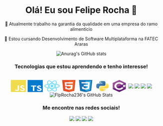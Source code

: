 <div align="center">
<h1>Olá! Eu sou Felipe Rocha 👋</h1>

 🔭 Atualmente trabalho na garantia da qualidade em uma empresa do ramo alimentício
 
 🌱 Estou cursando Desenvolvimento de Software Multiplataforma na FATEC Araras

![Anurag's GitHub stats](https://github-readme-stats.vercel.app/api?username=flprocha236&show_icons=true&theme=radical)

### Tecnologias que estou aprendendo e tenho interesse!

<div style="display: inline_block"><br>
  <img align="center" alt="Rafa-Js" height="40" width="50" src="https://raw.githubusercontent.com/devicons/devicon/master/icons/javascript/javascript-plain.svg">
  <img align="center" alt="Rafa-Ts" height="40" width="50" src="https://raw.githubusercontent.com/devicons/devicon/master/icons/typescript/typescript-plain.svg">
  <img align="center" alt="Rafa-React" height="40" width="50" src="https://raw.githubusercontent.com/devicons/devicon/master/icons/react/react-original.svg">
  <img align="center" alt="Rafa-HTML" height="40" width="50" src="https://raw.githubusercontent.com/devicons/devicon/master/icons/html5/html5-original.svg">
  <img align="center" alt="Rafa-CSS" height="40" width="50" src="https://raw.githubusercontent.com/devicons/devicon/master/icons/css3/css3-original.svg">
  <img align="center" alt="Rafa-Python" height="40" width="50" src="https://raw.githubusercontent.com/devicons/devicon/master/icons/python/python-original.svg">
  <img align="center" alt="Rafa-Csharp" height="40" width="50" src="https://raw.githubusercontent.com/devicons/devicon/master/icons/csharp/csharp-original.svg">
  <img align="center" heigth="30" width="40" src="https://cdn.jsdelivr.net/gh/devicons/devicon@latest/icons/cplusplus/cplusplus-original.svg" />
  <img align="center" heigth="40" width="50" src="https://cdn.jsdelivr.net/gh/devicons/devicon@latest/icons/mysql/mysql-original.svg" />
  <img align="center" heigth="40" width="50" src="https://cdn.jsdelivr.net/gh/devicons/devicon@latest/icons/php/php-original.svg" />
  <img align="center" heigth="40" width="50" src="https://cdn.jsdelivr.net/gh/devicons/devicon@latest/icons/java/java-original-wordmark.svg" />
</div>

<div>
  <img src="https://github-readme-stats.vercel.app/api/top-langs/?username=FlpRocha236&theme=dark&show_icons=true&hide_border=true&layout=compact" alt="FlpRocha236's GitHub Stats" />
</div>

### Me encontre nas redes sociais!

<div> 
  <a href="https://instagram.com/fe.r0cha" target="_blank"><img src="https://img.shields.io/badge/-Instagram-%23E4405F?style=for-the-badge&logo=instagram&logoColor=white" target="_blank"></a>
 <a href="https://discord.gg/FlpRocha" target="_blank"><img src="https://img.shields.io/badge/Discord-7289DA?style=for-the-badge&logo=discord&logoColor=white" target="_blank"></a> 
  <a href = "mailto:feliprocha196@gmail.com"><img src="https://img.shields.io/badge/-Gmail-%23333?style=for-the-badge&logo=gmail&logoColor=white" target="_blank"></a>
  <a href="https://www.linkedin.com/in/felipe-rafael-rocha-4b4081245/" target="_blank"><img src="https://img.shields.io/badge/-LinkedIn-%230077B5?style=for-the-badge&logo=linkedin&logoColor=white" target="_blank"></a> 
  
</div>
</div>
